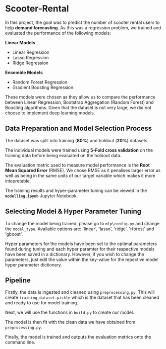 # Scooter-Rental

In this project, the goal was to predict the number of scooter rental users to help __demand forecasting__. As this was a regression problem, we trained and evaluated the performance of the following models:

__Linear Models__
* Linear Regression
* Lasso Regression
* Ridge Regression

__Ensemble Models__
* Random Forest Regression
* Gradient Boosting Regression

These models were chosen as they allow us to compare the performance between Linear Regression, Bootstrap Aggregation (Random Forest) and Boosting algorithms. Given that the dataset is not very large, we did not choose to implement deep learning models.

## Data Preparation and Model Selection Process

The dataset was split into training (__80%__) and holdout (__20%__) datasets.

The individual models were trained using __5-Fold cross validation__ on the training data before being evaluated on the holdout data.

The evaluation metric used to measure model performance is the __Root Mean Squared Error__ (RMSE). We chose RMSE as it penalises larger error as well as being in the same units of our target variable which makes it more intepretable.

The training results and hyper-parameter tuning can be viewed in the __`modelling.ipynb`__ Jupyter Notebook.

## Selecting Model & Hyper Parameter Tuning 

To change the model being trained, please go to `mlp\config.py` and change the `model_type`.
Available options are: 'linear', 'lasso', 'ridge', 'rforest' and 'gboost'.

Hyper parameters for the models have been set to the optimal parameters found during tuning and each hyper paramter for their respective models have been saved in a dictionary. However, if you wish to change the parameters, just edit the value within the key-value for the repective model hyper parameter dictionary.

## Pipeline

Firstly, the data is ingested and cleaned using `preprocessing.py`. This will create `training_dataset.pickle` which is the dataset that has been cleaned and ready to use for model training.

Next, we will use the functions in `build.py` to create our model. 

The model is then fit with the clean data we have obtained from `preprocessing.py`.

Finally, the model is trained and outputs the evaluation metrics onto the command line. 
